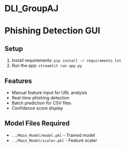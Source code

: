 # DLI_GroupAJ

# Phishing Detection GUI

## Setup
1. Install requirements: `pip install -r requirements.txt`
2. Run the app: `streamlit run app.py`

## Features
- Manual feature input for URL analysis
- Real-time phishing detection
- Batch prediction for CSV files
- Confidence score display

## Model Files Required
- `../Main_Model/model.pkl` - Trained model
- `../Main_Model/scaler.pkl` - Feature scaler